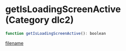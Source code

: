 # getIsLoadingScreenActive (Category dlc2)

```js
function getIsLoadingScreenActive(): boolean
```

[filename](getIsLoadingScreenActive_m.md ':include')